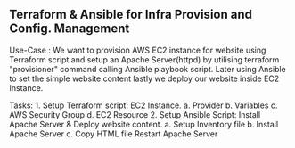 ## Terraform & Ansible for Infra Provision and Config. Management

Use-Case : 
We want to provision AWS EC2 instance for website using Terraform script and setup an Apache Server(httpd) by utilising terraform "provisioner" command calling Ansible playbook script. Later using Ansible to set the simple website content lastly we deploy our website inside EC2 Instance.

Tasks:
	1. Setup Terraform script: EC2 Instance.
		a. Provider
		b. Variables
		c. AWS Security Group
		d. EC2 Resource
	2. Setup Ansible Script: Install Apache Server & Deploy website content.
		a. Setup Inventory file
		b. Install Apache Server
		c. Copy HTML file
Restart Apache Server